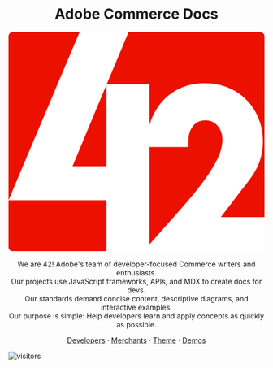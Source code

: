 <h1 align="center">Adobe Commerce Docs</h1>

<p align="center">
  <a href="https://developer.adobe.com/commerce/docs/">
    <img src="logo42.svg" alt="Commerce devdocs team logo">
  </a>
</p>

<p align="center">
We are 42! Adobe's team of developer-focused Commerce writers and enthusiasts.<br>
Our projects use JavaScript frameworks, APIs, and MDX to create docs for devs.<br>
Our standards demand concise content, descriptive diagrams, and interactive examples.<br>
Our purpose is simple: Help developers learn and apply concepts as quickly as possible.<br>
</p>

<p align="center">
  <a href="https://developer.adobe.com/commerce/docs/">Developers</a>
  ·
  <a href="https://experienceleague.adobe.com/docs/commerce.html?lang=en">Merchants</a>
  ·
  <a href="https://42docs.com/">Theme</a>
  ·
  <a href="https://friendly-broccoli-vropw2o.pages.github.io/">Demos</a>
</p>

![visitors](https://visitor-badge.glitch.me/badge?page_id=${commerce-docs})
